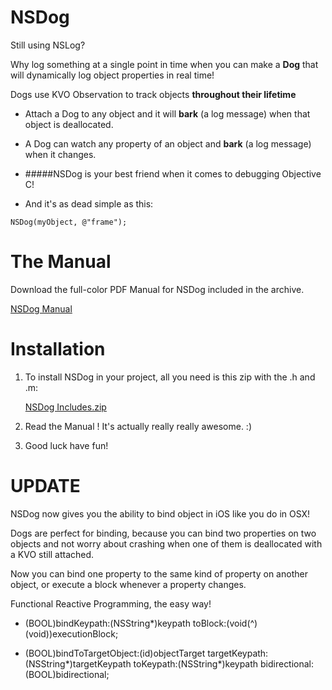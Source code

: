 NSDog
=====

 Still using NSLog?

 Why log something at a single point in time when you can make a **Dog** that will dynamically log object properties in real time! 

 Dogs use KVO Observation to track objects **throughout their lifetime** 

- Attach a Dog to any object and it will **bark** (a log message) when that object is deallocated.
- A Dog can watch any property of an object and **bark** (a log message) when it changes.

- #####NSDog is your best friend when it comes to debugging Objective C!

 - And it's as dead simple as this:

 `NSDog(myObject, @"frame");`

The Manual
==========

 Download the full-color PDF Manual for NSDog included in the archive.

  [NSDog Manual](https://github.com/xtreme-christopher-larsen/NSDog/blob/master/NSDog%20-%20The%20Manual.pdf)



Installation
============

1. To install NSDog in your project, all you need is this zip with the .h and .m: 
 
   [NSDog Includes.zip](https://github.com/xtreme-christopher-larsen/NSDog/blob/master/NSDog%20Includes.zip)

2. Read the Manual !   It's actually really really awesome. :)

3. Good luck have fun!

UPDATE
======

NSDog now gives you the ability to bind object in iOS like you do in OSX!

Dogs are perfect for binding, because you can bind two properties on two objects and not worry about crashing when one of them is deallocated with a KVO still attached.

Now you can bind one property to the same kind of property on another object, or execute a block whenever a property changes.

Functional Reactive Programming, the easy way!


- (BOOL)bindKeypath:(NSString*)keypath toBlock:(void(^)(void))executionBlock;

- (BOOL)bindToTargetObject:(id)objectTarget
             targetKeypath:(NSString*)targetKeypath
                 toKeypath:(NSString*)keypath
             bidirectional:(BOOL)bidirectional;
